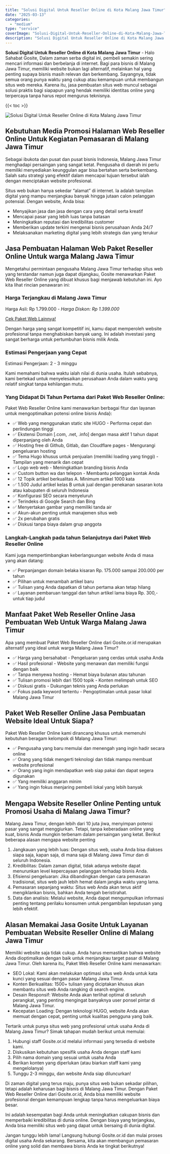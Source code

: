 ```yaml
---
title: "Solusi Digital Untuk Reseller Online di Kota Malang Jawa Timur"
date: "2025-03-13"
categories: 
  - "medium"
type: "service"
coverImage: "Solusi-Digital-Untuk-Reseller-Online-di-Kota-Malang-Jawa-Timur.png"
description: "Solusi Digital Untuk Reseller Online di Kota Malang Jawa Timur. Jangan tunggu lebih lama! Langsung hubungi Gosite.or.id dan mulai proses digital usaha Anda s..."
---
```


**Solusi Digital Untuk Reseller Online di Kota Malang Jawa Timur** - Halo Sahabat Gosite, Dalam zaman serba digital ini, pembeli semakin sering mencari informasi dan berbelanja di internet. Bagi para bisnis di Malang Jawa Timur, memiliki website bukan lagi alternatif, melainkan hal yang penting supaya bisnis masih relevan dan berkembang. Sayangnya, tidak semua orang punya waktu yang cukup atau kemampuan untuk membangun situs web mereka. Karena itu, jasa pembuatan situs web muncul sebagai solusi praktis bagi siapapun yang hendak memiliki identitas online yang terpercaya tanpa harus repot mengurus teknisnya.

{{< toc >}}

![Solusi Digital Untuk Reseller Online di Kota Malang Jawa Timur](/images/medium/Solusi-Digital-Untuk-Reseller-Online-di-Kota-Malang-Jawa-Timur.png)

## Kebutuhan Media Promosi Halaman Web Reseller Online Untuk Kegiatan Pemasaran di Malang Jawa Timur

Sebagai ibukota dan pusat dan pusat bisnis Indonesia, Malang Jawa Timur menghadapi persaingan yang sangat ketat. Pengusaha di daerah ini perlu memiliki menyediakan keunggulan agar bisa bertahan serta berkembang. Salah satu strategi yang efektif dalam mencapai tujuan tersebut ialah dengan menciptakan website profesional.

Situs web bukan hanya sekedar “alamat” di internet. Ia adalah tampilan digital yang mampu menjangkau banyak hingga jutaan calon pelanggan potensial. Dengan website, Anda bisa:

- Menyajikan jasa dan jasa dengan cara yang detail serta kreatif
- Mencapai pasar yang lebih luas tanpa batasan
- Meningkatkan reputasi dan kredibilitas customer
- Memberikan update terkini mengenai bisnis perusahaan Anda 24/7
- Melaksanakan marketing digital yang lebih strategis dan yang terukur

## Jasa Pembuatan Halaman Web Paket Reseller Online Untuk warga Malang Jawa Timur

Mengetahui permintaan pengusaha Malang Jawa Timur terhadap situs web yang terstandar namun juga dapat dijangkau, Gosite menawarkan Paket Web Reseller Online yang dibuat khusus bagi menjawab kebutuhan ini. Ayo kita lihat rincian penawaran ini:

### Harga Terjangkau di Malang Jawa Timur

<a class="cta-button">Harga Asli: Rp 1.799.000 - <em>Harga Diskon: Rp 1.399.000</em></a>

<a href="/jasa-web/" class="cta-button">Cek Paket Web Lainnya!</a>

Dengan harga yang sangat kompetitif ini, kamu dapat memperoleh website profesional tanpa menghabiskan banyak uang. Ini adalah investasi yang sangat berharga untuk pertumbuhan bisnis milik Anda.

### Estimasi Pengerjaan yang Cepat

Estimasi Pengerjaan: 2 - 3 minggu

Kami memahami bahwa waktu ialah nilai di dunia usaha. Itulah sebabnya, kami bertekad untuk menyelesaikan perusahaan Anda dalam waktu yang relatif singkat tanpa kehilangan mutu.

### Yang Didapat Di Tahun Pertama dari Paket Web Reseller Online:

Paket Web Reseller Online kami menawarkan berbagai fitur dan layanan untuk mengoptimalkan potensi online bisnis Anda}:

- ✅ Web yang menggunakan static site HUGO - Performa cepat dan perlindungan tinggi
- ✅ Ekstensi Domain \[.com, .net, .info\] dengan masa aktif 1 tahun dapat diperpanjang oleh Anda
- ✅ Hosting free di Github, Gitlab, dan Cloudflare pages - Mengurangi pengeluaran hosting
- ✅ Tema Hugo khusus untuk penjualan (memiliki loading yang tinggi) - Tampilan yang menarik dan cepat
- ✅ Logo web web - Meningkatkan branding bisnis Anda
- ✅ Custom button wa dan telepon - Membantu pelanggan kontak Anda
- ✅ 12 Topik artikel berkualitas A. Minimum artikel 1000 kata
- ✅ 1.500 Judul artikel kelas B untuk jual dengan penekanan sasaran kota atau kabupaten di seluruh Indonesia
- ✅ Konfigurasi SEO secara menyeluruh
- ✅ Terindeks di Google Search dan Bing
- ✅ Menyertakan gambar yang memiliki tanda air
- ✅ Akun-akun penting untuk manajemen situs web
- ✅ 2x perubahan gratis
- ✅ Diskusi tanpa biaya dalam grup anggota

### Langkah-Langkah pada tahun Selanjutnya dari Paket Web Reseller Online

Kami juga mempertimbangkan keberlangsungan website Anda di masa yang akan datang:

- ✅ Perpanjangan domain belaka kisaran Rp. 175.000 sampai 200.000 per tahun
- ✅ Pilihan untuk menambah artikel baru
- ✅ Tulisan yang Anda dapatkan di tahun pertama akan tetap hilang
- ✅ Layanan pembaruan tanggal dan tahun artikel lama biaya Rp. 300,- untuk tiap judul

## Manfaat Paket Web Reseller Online Jasa Pembuatan Web Untuk Warga Malang Jawa Timur

Apa yang membuat Paket Web Reseller Online dari Gosite.or.id merupakan alternatif yang ideal untuk warga Malang Jawa Timur?

- ✅ Harga yang bersahabat - Pengeluaran yang cerdas untuk usaha Anda
- ✅ Hasil profesional - Website yang menawan dan memiliki fungsi dengan baik
- ✅ Tanpa menyewa hosting - Hemat biaya bulanan atau tahunan
- ✅ Tulisan promosi lebih dari 1500 topik - Konten melimpah untuk SEO
- ✅ Diskusi gratis - Dukungan teknis yang Anda perlukan
- ✅ Fokus pada keyword tertentu - Pengoptimalan untuk pasar lokal Malang Jawa Timur

## Paket Web Reseller Online Jasa Pembuatan Website Ideal Untuk Siapa?

Paket Web Reseller Online kami dirancang khusus untuk memenuhi kebutuhan beragam kelompok di Malang Jawa Timur:

- ✅ Pengusaha yang baru memulai dan menengah yang ingin hadir secara online
- ✅ Orang yang tidak mengerti teknologi dan tidak mampu membuat website profesional
- ✅ Orang yang ingin mendapatkan web siap pakai dan dapat segera digunakan
- ✅ Yang memiliki anggaran minim
- ✅ Yang ingin fokus menjaring pembeli lokal yang lebih banyak

## Mengapa Website Reseller Online Penting untuk Promosi Usaha di Malang Jawa Timur?

Malang Jawa Timur, dengan lebih dari 10 juta jiwa, menyimpan potensi pasar yang sangat menggiurkan. Tetapi, tanpa keberadaan online yang kuat, bisnis Anda mungkin terbenam dalam persaingan yang ketat. Berikut beberapa alasan mengapa website penting

1. Jangkauan yang lebih luas: Dengan situs web, usaha Anda bisa diakses siapa saja, kapan saja, di mana saja di Malang Jawa Timur dan di seluruh Indonesia.
2. Kredibilitas: Dalam zaman digital, tidak adanya website dapat menurunkan level kepercayaan pelanggan terhadap bisnis Anda.
3. Efisiensi pengeluaran: Jika dibandingkan dengan cara pemasaran tradisional, situs web jauh lebih hemat dalam jangka waktu yang lama.
4. Pemasaran sepanjang waktu: Situs web Anda akan terus aktif mengiklankan bisnis, bahkan Anda tengah beristirahat.
5. Data dan analisis: Melalui website, Anda dapat mengumpulkan informasi penting tentang perilaku konsumen untuk pengambilan keputusan yang lebih efektif.

## Alasan Memakai Jasa Gosite Untuk Layanan Pembuatan Website Reseller Online di Malang Jawa Timur

Memiliki website saja tidak cukup. Anda harus memastikan bahwa website Anda dioptimalkan dengan baik untuk menjangkau target pasar di Malang Jawa Timur. Oleh karena itu, Paket Web Reseller Online kami menawarkan:

- SEO Lokal: Kami akan melakukan optimasi situs web Anda untuk kata kunci yang sesuai dengan pasar Malang Jawa Timur.
- Konten Berkualitas: 1500+ tulisan yang diciptakan khusus akan membantu situs web Anda rangking di search engine.
- Desain Responsif: Website Anda akan terlihat optimal di seluruh perangkat, yang penting mengingat banyaknya user ponsel pintar di Malang Jawa Timur.
- Kecepatan Loading: Dengan teknologi HUGO, website Anda akan memuat dengan cepat, penting untuk kualitas pengguna yang baik.

Tertarik untuk punya situs web yang profesional untuk usaha Anda di Malang Jawa Timur? Simak tahapan mudah berikut untuk memulai:

1. Hubungi staff Gosite.or.id melalui informasi yang tersedia di website kami.
2. Diskusikan kebutuhan spesifik usaha Anda dengan staff kami
3. Pilih nama domain yang sesuai untuk usaha Anda
4. Berikan konten yang diperlukan (atau biarkan staff kami yang mengelolanya)
5. Tunggu 2-3 minggu, dan website Anda siap diluncurkan!

Di zaman digital yang terus maju, punya situs web bukan sekadar pilihan, tetapi adalah keharusan bagi bisnis di Malang Jawa Timur. Dengan Paket Web Reseller Online dari Gosite.or.id, Anda bisa memiliki website profesional dengan kemampuan lengkap tanpa harus mengeluarkan biaya besar.

Ini adalah kesempatan bagi Anda untuk meningkatkan cakupan bisnis dan memperbaiki kredibilitas di dunia online. Dengan biaya yang terjangkau, Anda bisa memiliki situs web yang dapat untuk bersaing di dunia digital.

Jangan tunggu lebih lama! Langsung hubungi Gosite.or.id dan mulai proses digital usaha Anda sekarang. Bersama, kita akan membangun pemasaran online yang solid dan membawa bisnis Anda ke tingkat berikutnya!